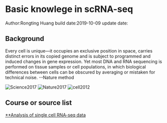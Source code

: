 # Basic knowlege in scRNA-seq
Author:Rongting Huang
build date:2019-10-09
update date:

## Background

Every cell is unique—it occupies an exclusive position in space, carries distinct errors in its copied genome and is subject to programmed and induced changes in gene expression. Yet most DNA and RNA sequencing is performed on tissue samples or cell populations, in which biological differences between cells can be obscured by averaging or mistaken for technical noise.
--Nature method

![Science2017](./image/scRNA-seq/Science_Oct2017.gif=200*)
![Nature2017](./image/scRNA-seq/nature-v547-n7661.png=200*)
![cell2012](./image/scRNA-seq/cellcover.tif.jpg=200*)

## Course or source list

[**Analysis of single cell RNA-seq data](https://scrnaseq-course.cog.sanger.ac.uk/website/index.html)


